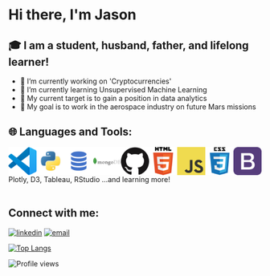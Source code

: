 

# Hi there, I'm Jason

## 🎓 I am a student, husband, father, and lifelong learner!

- 🔭 I’m currently working on 'Cryptocurrencies'
- 🌱 I’m currently learning Unsupervised Machine Learning
- 🎯 My current target is to gain a position in data analytics
- 🚀 My goal is to work in the aerospace industry on future Mars missions

## 🌐 Languages and Tools:

<!-- <img align="left" alt="VBA" width="32px" src="https://raw.githubusercontent.com/github/explore/80688e429a7d4ef2fca1e82350fe8e3517d3494d/topics/vba/vba.png" /> -->
<img align="left" alt="Visual Studio Code" width="56px" src="https://raw.githubusercontent.com/github/explore/80688e429a7d4ef2fca1e82350fe8e3517d3494d/topics/visual-studio-code/visual-studio-code.png" />
<img align="left" alt="Python" width="56px" src="https://raw.githubusercontent.com/github/explore/80688e429a7d4ef2fca1e82350fe8e3517d3494d/topics/python/python.png" />
<img align="left" alt="SQL" width="56px" src="https://raw.githubusercontent.com/github/explore/80688e429a7d4ef2fca1e82350fe8e3517d3494d/topics/sql/sql.png" />
<img align="left" alt="MongoDB" width="56px" src="https://raw.githubusercontent.com/github/explore/80688e429a7d4ef2fca1e82350fe8e3517d3494d/topics/mongodb/mongodb.png" />
<img align="left" alt="GitHub" width="56px" src="https://raw.githubusercontent.com/github/explore/78df643247d429f6cc873026c0622819ad797942/topics/github/github.png" />
<img align="left" alt="HTML" width="56px" src="https://raw.githubusercontent.com/github/explore/80688e429a7d4ef2fca1e82350fe8e3517d3494d/topics/html/html.png" />
<img align="left" alt="JavaScript" width="56px" src="https://raw.githubusercontent.com/github/explore/80688e429a7d4ef2fca1e82350fe8e3517d3494d/topics/javascript/javascript.png" />
<img align="left" alt="CSS" width="56px" src="https://raw.githubusercontent.com/github/explore/80688e429a7d4ef2fca1e82350fe8e3517d3494d/topics/css/css.png" />
<img align="left" alt="Bootstrap" width="56px" src="https://raw.githubusercontent.com/github/explore/80688e429a7d4ef2fca1e82350fe8e3517d3494d/topics/bootstrap/bootstrap.png" />
<br>
<br>
Plotly, D3, Tableau, RStudio
...and learning more!
<br>
<br>



## Connect with me:

<a href="https://www.linkedin.com/in/jason-boyer7/"><img src="https://img.icons8.com/color/96/000000/linkedin.png" alt="linkedin"/></a>
<a href="mailto:boyerjason700@gmail.com"><img src="https://img.icons8.com/color/96/000000/gmail.png" alt="email"/></a>

</div>
  
[![Top Langs](https://github-readme-stats.vercel.app/api/top-langs/?username=boyerjason700&layout=compact)](https://github.com/boyerjason700/github-readme-stats)

<!-- ![visitors](https://visitor-badge.glitch.me/badge?page_id=boyerjason700.boyerjason700) -->
![Profile views](https://gpvc.arturio.dev/boyerjason700?v=3)
